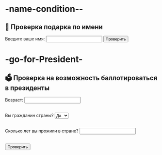 # -name-condition--
<!DOCTYPE html>
<html lang="ru">
<head>
  <meta charset="UTF-8">
  <title>Проверка имени</title>
</head>
<body>
  <h2>🎁 Проверка подарка по имени</h2>

  <label for="name">Введите ваше имя:</label>
  <input type="text" id="name">
  <button onclick="checkName()">Проверить</button>

  <p id="result"></p>

  <script>
    function checkName() {
      const name = document.getElementById("name").value;
      let message = "";

      if (name === "Жасмин") {
        message = "Сегодня твой счастливый день! Получи свой приз 🎉";
      } else if (name === "Aidana") {
        message = "Сегодня и твой счастливый день! Получи свою скидку 🛍️";
      } else {
        message = `Добро пожаловать, ${name} 🙂`;
      }

      document.getElementById("result").textContent = message;
    }
  </script>
</body>
</html>

# -go-for-President- 
<!DOCTYPE html>
<html lang="ru">
<head>
  <meta charset="UTF-8">
  <title>Проверка кандидата в президенты</title>
</head>
<body>
  <h2>🗳️ Проверка на возможность баллотироваться в президенты</h2>

  <label>Возраст:</label>
  <input type="number" id="age"><br><br>

  <label>Вы гражданин страны?</label>
  <select id="citizen">
    <option value="yes">Да</option>
    <option value="no">Нет</option>
  </select><br><br>

  <label>Сколько лет вы прожили в стране?</label>
  <input type="number" id="years"><br><br>

  <button onclick="canRunForPresident()">Проверить</button>

  <p id="resultPresident"></p>

  <script>
    function canRunForPresident() {
      const age = parseInt(document.getElementById("age").value);
      const isCitizen = document.getElementById("citizen").value === "yes";
      const yearsInCountry = parseInt(document.getElementById("years").value);

      if (age >= 35 && isCitizen && yearsInCountry >= 10) {
        document.getElementById("resultPresident").textContent =
          "Вы можете баллотироваться в президенты! 🇰🇿";
      } else {
        document.getElementById("resultPresident").textContent =
          "К сожалению, вы не соответствуете условиям для участия в выборах.";
      }
    }
  </script>
</body>
</html>

